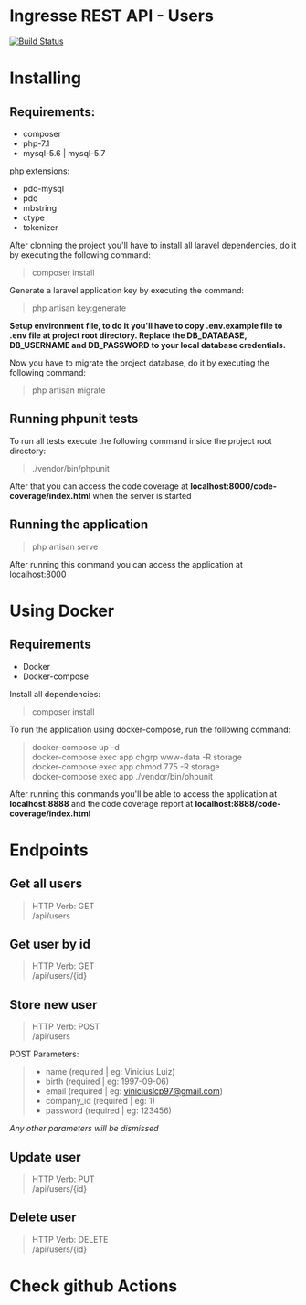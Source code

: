 # Ingresse REST API - Users

[![Build Status](https://travis-ci.org/viniciuslcpereira97/ingresse.svg?branch=master)](https://travis-ci.org/viniciuslcpereira97/ingresse)

# Installing

## Requirements:

* composer
* php-7.1
* mysql-5.6 | mysql-5.7

php extensions:
* pdo-mysql
* pdo
* mbstring
* ctype
* tokenizer


 After clonning the project you'll have to install all laravel dependencies, do it by executing the following command:

 > composer install

 Generate a laravel application key by executing the command:

 > php artisan key:generate

 **Setup environment file, to do it you'll have to copy .env.example file to .env file at project root directory. Replace the DB_DATABASE, DB_USERNAME and DB_PASSWORD to your local database credentials.**

Now you have to migrate the project database, do it by executing the following command:

> php artisan migrate

 ## Running phpunit tests

 To run all tests execute the following command inside the project root directory:

 > ./vendor/bin/phpunit

After that you can access the code coverage at **localhost:8000/code-coverage/index.html** when the server is started

## Running the application

> php artisan serve

After running this command you can access the application at localhost:8000


# Using Docker

## Requirements

* Docker
* Docker-compose

Install all dependencies:

> composer install

To run the application using docker-compose, run the following command:

> docker-compose up -d  
> docker-compose exec app chgrp www-data -R storage  
> docker-compose exec app chmod 775 -R storage  
> docker-compose exec app ./vendor/bin/phpunit

After running this commands you'll be able to access the application at **localhost:8888** and the code coverage report at **localhost:8888/code-coverage/index.html**

# Endpoints

## Get all users

> HTTP Verb: GET  
/api/users

## Get user by id

> HTTP Verb: GET  
/api/users/{id}

## Store new user

> HTTP Verb: POST  
/api/users  

POST Parameters:
> * name (required | eg: Vinicius Luiz)
> * birth (required | eg: 1997-09-06)
> * email (required | eg: viniciuslcp97@gmail.com)
> * company_id (required | eg: 1)
> * password (required | eg: 123456)

*Any other parameters will be dismissed*

## Update user

> HTTP Verb: PUT  
/api/users/{id}

## Delete user

> HTTP Verb: DELETE  
> /api/users/{id}

# Check github Actions
